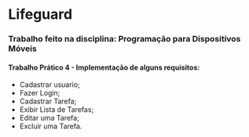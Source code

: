 # Lifeguard
### Trabalho feito na disciplina: Programação para Dispositivos Móveis

#### Trabalho Prático 4 - Implementação de alguns requisitos:
- Cadastrar usuario;
- Fazer Login;
- Cadastrar Tarefa;
- Exibir Lista de Tarefas;
- Editar uma Tarefa;
- Excluir uma Tarefa.